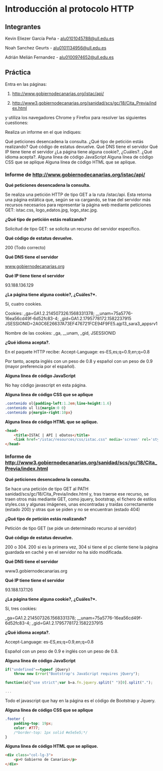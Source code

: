# Introducción al protocolo HTTP

## Integrantes

Kevin Eliezer García Peña - alu0101045788@ull.edu.es

Noah Sanchez Geurts - alu0101134956@ull.edu.es

Adrián Melián Fernandez - alu0100974652@ull.edu.es


## Práctica

Entra en las páginas: 

1) http://www.gobiernodecanarias.org/istac/api/ 

2) http://www3.gobiernodecanarias.org/sanidad/scs/gc/18/Cita_Previa/index.html


y utiliza los navegadores Chrome y Firefox para resolver las siguientes cuestiones:

Realiza un informe en el que indiques:

Qué peticiones desencadena la consulta.
¿Qué tipo de petición estás realizando?
Qué código de estatus devuelve.
Qué DNS tiene el servidor
Qué IP tiene tiene el servidor
¿La página tiene alguna cookie?, ¿Cuáles?.
¿Qué idioma acepta?.
Alguna línea de código JavaScript
Alguna línea de código CSS que se aplique
Alguna línea de código HTML que se aplique.

### Informe de http://www.gobiernodecanarias.org/istac/api/ 

**Qué peticiones desencadena la consulta.**

Se realiza una petición HTTP de tipo GET a la ruta /istac/api. Esta retorna una página estática que, según se va cargando, se trae del servidor más recursos necesarios para representar la página web mediante peticiones GET: istac.css, logo_edatos.jpg, logo_stac.jpg.

**¿Qué tipo de petición estás realizando?**

Solicitud de tipo GET: se solicita un recurso del servidor específico.

**Qué código de estatus devuelve.**

200 (Todo correcto)


**Qué DNS tiene el servidor**

www.gobiernodecanarias.org

**Qué IP tiene tiene el servidor**

93.188.136.129

**¿La página tiene alguna cookie?, ¿Cuáles?*.**

Sí, cuatro cookies.

Cookies: 
_ga=GA1.2.214507326.1568331378; 
__unam=75a5776-16ea56cd49f-6d52fc83-4; 
_gid=GA1.2.1795778172.1582237915
JSESSIONID=2A0C6E26637A73EF476721FCE94F9FE5.ajp13_sara3_appsrv1

Nombre de las cookies: _ga, __unam, _gid, JSESSIONID

**¿Qué idioma acepta?.**

En el paquete HTTP recibe:
Accept-Language: es-ES,es;q=0.9,en;q=0.8

Por tanto, acepta inglés con un peso de 0.8 y español con un peso de 0.9 (mayor preferencia por el español).

**Alguna línea de código JavaScript**

No hay código javascript en esta página.

**Alguna línea de código CSS que se aplique**

```css
.contenido ol{padding-left:1.2em;line-height:1.6}
.contenido ul li{margin:0 0}
.contenido p{margin-right:10px}
```

**Alguna línea de código HTML que se aplique.**

```html
<head>
    <title>ISTAC | API | eDatos</title>
    <link href="/istac/resources/css/istac.css" media='screen' rel='stylesheet' type='text/css' />
</head>
```

### Informe de http://www3.gobiernodecanarias.org/sanidad/scs/gc/18/Cita_Previa/index.html

**Qué peticiones desencadena la consulta.**

Se hace una petición de tipo GET al PATH sanidad/scs/gc/18/Cita_Previa/index.html y, tras traerse ese recurso, se traen otros más mediante GET,
como jquery, bootstrap, el fichero de estilos styles.css y algunas imágenes, unas encontradas y traídas correctamente (estado 200) y otras que se piden y no se encuentran (estado 404)

**¿Qué tipo de petición estás realizando?**

Petición de tipo GET (se pide un determinado recurso al servidor)

**Qué código de estatus devuelve.**

200 o 304. 200 si es la primera vez, 304 si tiene el pc cliente tiene la página guardada en caché y en el servidor
no ha sido modificada.

**Qué DNS tiene el servidor**

www3.gobiernodecanarias.org

**Qué IP tiene tiene el servidor**

93.188.137.126

**¿La página tiene alguna cookie?, ¿Cuáles?*.**

Sí, tres cookies:

_ga=GA1.2.214507326.1568331378; 
__unam=75a5776-16ea56cd49f-6d52fc83-4; 
_gid=GA1.2.1795778172.1582237915

**¿Qué idioma acepta?.**

Accept-Language: es-ES,es;q=0.9,en;q=0.8

Español con un peso de 0.9 e inglés con un peso de 0.8.

**Alguna línea de código JavaScript**

```javascript
if("undefined"==typeof jQuery)
    throw new Error("Bootstrap's JavaScript requires jQuery");

function(a){"use strict";var b=a.fn.jquery.split(" ")[0].split(".");

...

```

Todo el javascript que hay en la página es el código de Bootstrap y Jquery.

**Alguna línea de código CSS que se aplique**

```css
.footer {
    padding-top: 19px;
    color: #777;
    /*border-top: 1px solid #e5e5e5;*/
}
```

**Alguna línea de código HTML que se aplique.**

```html
<div class="col-lg-3">
    <p>© Gobierno de Canarias</p>
</div>
```
